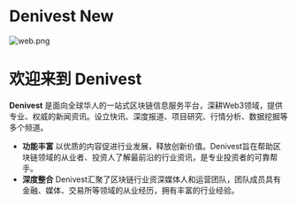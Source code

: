 # Denivest New

![web.png](https://p6-juejin.byteimg.com/tos-cn-i-k3u1fbpfcp/73eaaae674314c9ea1344195abe83e41~tplv-k3u1fbpfcp-watermark.image?)

# 欢迎来到 Denivest

**Denivest**  是面向全球华人的一站式区块链信息服务平台，深耕Web3领域，提供专业、权威的新闻资讯。设立快讯、深度报道、项目研究、行情分析、数据挖掘等多个频道。
- **功能丰富**  以优质的内容促进行业发展，释放创新价值。Denivest旨在帮助区块链领域的从业者、投资人了解最前沿的行业资讯，是专业投资者的可靠帮手。
- **深度整合**  Denivest汇聚了区块链行业资深媒体人和运营团队，团队成员具有金融、媒体、交易所等领域的从业经历，拥有丰富的行业经验。
